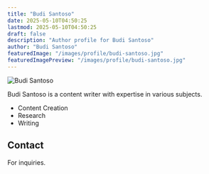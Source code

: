 ```yaml
---
title: "Budi Santoso"
date: 2025-05-10T04:50:25
lastmod: 2025-05-10T04:50:25
draft: false
description: "Author profile for Budi Santoso"
author: "Budi Santoso"
featuredImage: "/images/profile/budi-santoso.jpg"
featuredImagePreview: "/images/profile/budi-santoso.jpg"
---
```


![Budi Santoso](/images/profile/budi-santoso.jpg)

Budi Santoso is a content writer with expertise in various subjects.

- Content Creation
- Research
- Writing

## Contact

For inquiries.
